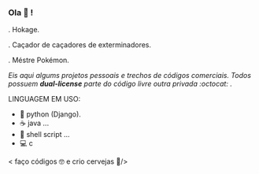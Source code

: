 ### Ola 🖖️ !

. Hokage.

. Caçador de caçadores de exterminadores.

. Méstre Pokémon.


_Eis aqui algums projetos pessoais e trechos de códigos comerciais. Todos possuem **dual-license** parte do código livre outra privada :octocat: ._




LINGUAGEM EM USO:

- 🐍️ python (Django).
- :coffee:  java ...
- 🐧️ shell script ...
- 💻️ c

< faço códigos 🤓️ e crio cervejas 🍺️/>
